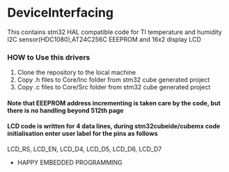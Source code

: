# DeviceInterfacing

This contains stm32 HAL compatible code for TI temperature and humidity I2C sensor(HDC1080),AT24C256C EEEPROM and 16x2 display LCD

### HOW to Use this drivers

1. Clone the repository to the local machine
2. Copy .h files to Core/Inc folder from stm32 cube generated project
3. Copy .c files to Core/Src folder from stm32 cube generated project

#### Note that EEEPROM address incrementing is taken care by the code, but there is no handling beyond 512th page

#### LCD code is written for 4 data lines, during stm32cubeide/cubemx code initialisation enter user label for the pins as follows
LCD_RS, LCD_EN, LCD_D4, LCD_D5, LCD_D6, LCD_D7


* HAPPY EMBEDDED PROGRAMMING